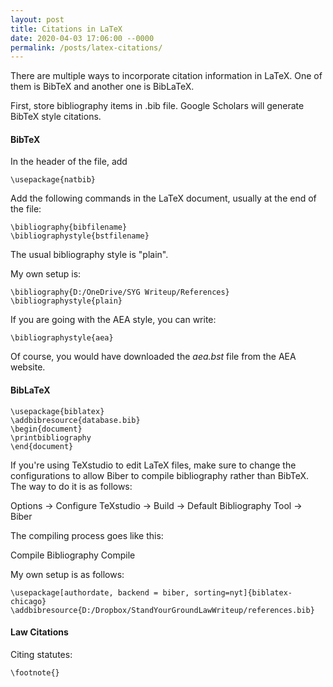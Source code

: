 ```yaml
---
layout: post
title: Citations in LaTeX
date: 2020-04-03 17:06:00 --0000
permalink: /posts/latex-citations/
---
```


There are multiple ways to incorporate citation information in LaTeX. One of them is BibTeX and another one is BibLaTeX.

First, store bibliography items in .bib file. Google Scholars will generate BibTeX style citations.

#### BibTeX

In the header of the file, add
```
\usepackage{natbib}
```

Add the following commands in the LaTeX document, usually at the end of the file:
```
\bibliography{bibfilename}
\bibliographystyle{bstfilename}
```

The usual bibliography style is "plain".

My own setup is:
```
\bibliography{D:/OneDrive/SYG Writeup/References}
\bibliographystyle{plain}
```

If you are going with the AEA style, you can write:

```
\bibliographystyle{aea}
```

Of course, you would have downloaded the *aea.bst* file from the AEA website.

#### BibLaTeX

```
\usepackage{biblatex}
\addbibresource{database.bib}
\begin{document}
\printbibliography
\end{document}
```

If you're using TeXstudio to edit LaTeX files, make sure to change the configurations to allow Biber to compile bibliography rather than BibTeX. The way to do it is as follows:

Options -> Configure TeXstudio -> Build -> Default Bibliography Tool -> Biber

The compiling process goes like this:

Compile
Bibliography
Compile

My own setup is as follows:
```
\usepackage[authordate, backend = biber, sorting=nyt]{biblatex-chicago}
\addbibresource{D:/Dropbox/StandYourGroundLawWriteup/references.bib}
```

#### Law Citations

Citing statutes:
```
\footnote{}
```